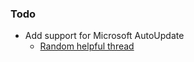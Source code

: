 ### Todo

- Add support for Microsoft AutoUpdate
  - [Random helpful thread](https://www.jamf.com/jamf-nation/discussions/22853/best-practices-for-automating-office-2016-updates)
